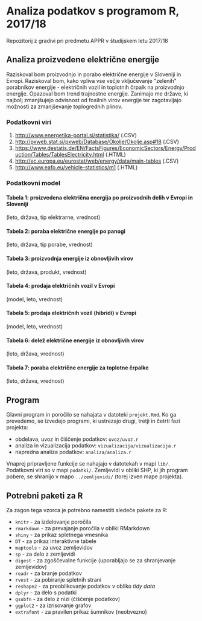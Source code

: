 # Analiza podatkov s programom R, 2017/18

Repozitorij z gradivi pri predmetu APPR v študijskem letu 2017/18

## Analiza proizvedene električne energije

Raziskoval bom proizvodnjo in porabo električne energije v Sloveniji in Evropi. Raziskoval bom, kako vpliva vse večje vključevanje "zelenih" porabnikov energije - električnih vozil in toplotnih črpalk na proizvodnjo energije. Opazoval bom trend trajnostne energije. Zanimajo me države, ki najbolj zmanjšujejo odvisnost od fosilnih virov energije ter zagotavljajo možnosti za zmanjševanje toplogrednih plinov.

### Podatkovni viri 

1. http://www.energetika-portal.si/statistika/ (.CSV)
2. http://pxweb.stat.si/pxweb/Database/Okolje/Okolje.asp#18 (.CSV)
3. https://www.destatis.de/EN/FactsFigures/EconomicSectors/Energy/Production/Tables/TablesElectricity.html (.HTML)
4. http://ec.europa.eu/eurostat/web/energy/data/main-tables (.CSV)
5. http://www.eafo.eu/vehicle-statistics/m1 (.HTML)

### Podatkovni model

#### Tabela 1: proizvedena električna energija po proizvodnih delih v Evropi in Sloveniji 
(leto, država, tip elektrarne, vrednost)
#### Tabela 2: poraba električne energije po panogi
(leto, država, tip porabe, vrednost)
#### Tabela 3: proizvodnja energije iz obnovljivih virov
(leto, država, produkt, vrednost)
#### Tabela 4: prodaja električnih vozil v Evropi 
(model, leto, vrednost)
#### Tabela 5: prodaja električnih vozil (hibridi) v Evropi 
(model, leto, vrednost)
#### Tabela 6: delež električne energije iz obnovljivih virov
(leto, država, vrednost)
#### Tabela 7: poraba električne energije za toplotne črpalke
(leto, država, vrednost)

## Program

Glavni program in poročilo se nahajata v datoteki `projekt.Rmd`. Ko ga prevedemo,
se izvedejo programi, ki ustrezajo drugi, tretji in četrti fazi projekta:

* obdelava, uvoz in čiščenje podatkov: `uvoz/uvoz.r`
* analiza in vizualizacija podatkov: `vizualizacija/vizualizacija.r`
* napredna analiza podatkov: `analiza/analiza.r`

Vnaprej pripravljene funkcije se nahajajo v datotekah v mapi `lib/`. Podatkovni
viri so v mapi `podatki/`. Zemljevidi v obliki SHP, ki jih program pobere, se
shranijo v mapo `../zemljevidi/` (torej izven mape projekta).

## Potrebni paketi za R

Za zagon tega vzorca je potrebno namestiti sledeče pakete za R:

* `knitr` - za izdelovanje poročila
* `rmarkdown` - za prevajanje poročila v obliki RMarkdown
* `shiny` - za prikaz spletnega vmesnika
* `DT` - za prikaz interaktivne tabele
* `maptools` - za uvoz zemljevidov
* `sp` - za delo z zemljevidi
* `digest` - za zgoščevalne funkcije (uporabljajo se za shranjevanje zemljevidov)
* `readr` - za branje podatkov
* `rvest` - za pobiranje spletnih strani
* `reshape2` - za preoblikovanje podatkov v obliko *tidy data*
* `dplyr` - za delo s podatki
* `gsubfn` - za delo z nizi (čiščenje podatkov)
* `ggplot2` - za izrisovanje grafov
* `extrafont` - za pravilen prikaz šumnikov (neobvezno)
